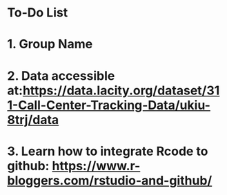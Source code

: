 # To-Do List
# 1. Group Name
# 2. Data accessible at:https://data.lacity.org/dataset/311-Call-Center-Tracking-Data/ukiu-8trj/data
# 3. Learn how to integrate Rcode to github: https://www.r-bloggers.com/rstudio-and-github/

